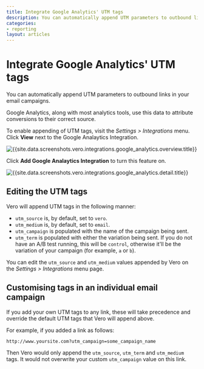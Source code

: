 ```yaml
---
title: Integrate Google Analytics' UTM tags
description: You can automatically append UTM parameters to outbound links in your email campaigns. Google Analytics, along with  most analytics tools, use this data to attribute conversions to their correct source.
categories:
- reporting
layout: articles
---
```


# Integrate Google Analytics' UTM tags

You can automatically append UTM parameters to outbound links in your email campaigns. 

Google Analytics, along with  most analytics tools, use this data to attribute conversions to their correct source.

To enable appending of UTM tags, visit the *Settings > Integrations* menu. Click **View** next to the Google Analaytics Integration.

![{{site.data.screenshots.vero.integrations.google_analytics.overview.title}}]({{site.data.screenshots.vero.integrations.google_analytics.overview.image}}) 

Click **Add Google Analaytics Integration** to turn this feature on.

![{{site.data.screenshots.vero.integrations.google_analytics.detail.title}}]({{site.data.screenshots.vero.integrations.google_analytics.detail.image}}) 

## Editing the UTM tags

Vero will append UTM tags in the following manner:

- `utm_source` is, by default, set to `vero`.
- `utm_medium` is, by default, set to `email`. 
- `utm_campaign` is populated with the name of the campaign being sent.
- `utm_term` is populated with either the variation being sent. If you do not have an A/B test running, this will be `control`, otherwise it'll be the variation of your campaign (for example, `a` or `b`).

You can edit the `utm_source` and `utm_medium` values appended by Vero on the *Settings > Integrations* menu page.

## Customising tags in an individual email campaign

If you add your own UTM tags to any link, these will take precedence and override the default UTM tags that Vero will append above. 

For example, if you added a link as follows:

	http://www.yoursite.com?utm_campaign=some_campaign_name

Then Vero would only append the `utm_source`, `utm_term` and `utm_medium` tags. It would not overwrite your custom `utm_campaign` value on this link.